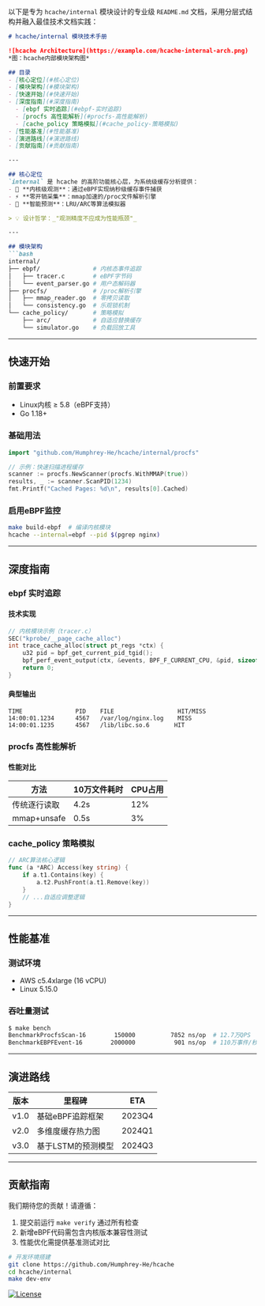 以下是专为 `hcache/internal` 模块设计的专业级 `README.md` 文档，采用分层式结构并融入最佳技术文档实践：

```markdown
# hcache/internal 模块技术手册

![hcache Architecture](https://example.com/hcache-internal-arch.png)  
*图：hcache内部模块架构图*

## 目录
- [核心定位](#核心定位)
- [模块架构](#模块架构)
- [快速开始](#快速开始)
- [深度指南](#深度指南)
  - [ebpf 实时追踪](#ebpf-实时追踪)
  - [procfs 高性能解析](#procfs-高性能解析)
  - [cache_policy 策略模拟](#cache_policy-策略模拟)
- [性能基准](#性能基准)
- [演进路线](#演进路线)
- [贡献指南](#贡献指南)

---

## 核心定位
`internal` 是 hcache 的高阶功能核心层，为系统级缓存分析提供：
- 🚀 **内核级观测**：通过eBPF实现纳秒级缓存事件捕获
- ⚡ **零开销采集**：mmap加速的/proc文件解析引擎
- 🧠 **智能预测**：LRU/ARC等算法模拟器

> 💡 设计哲学：_"观测精度不应成为性能瓶颈"_

---

## 模块架构
```bash
internal/
├── ebpf/               # 内核态事件追踪
│   ├── tracer.c        # eBPF字节码
│   └── event_parser.go # 用户态解码器
├── procfs/             # /proc解析引擎
│   ├── mmap_reader.go  # 零拷贝读取
│   └── consistency.go  # 乐观锁机制
└── cache_policy/       # 策略模拟
    ├── arc/            # 自适应替换缓存
    └── simulator.go    # 负载回放工具
```

---

## 快速开始
### 前置要求
- Linux内核 ≥ 5.8（eBPF支持）
- Go 1.18+

### 基础用法
```go
import "github.com/Humphrey-He/hcache/internal/procfs"

// 示例：快速扫描进程缓存
scanner := procfs.NewScanner(procfs.WithMMAP(true))
results, _ := scanner.ScanPID(1234) 
fmt.Printf("Cached Pages: %d\n", results[0].Cached)
```

### 启用eBPF监控
```bash
make build-ebpf  # 编译内核模块
hcache --internal=ebpf --pid $(pgrep nginx)
```

---

## 深度指南
### ebpf 实时追踪
#### 技术实现
```c
// 内核模块示例（tracer.c）
SEC("kprobe/__page_cache_alloc")
int trace_cache_alloc(struct pt_regs *ctx) {
    u32 pid = bpf_get_current_pid_tgid();
    bpf_perf_event_output(ctx, &events, BPF_F_CURRENT_CPU, &pid, sizeof(pid));
    return 0;
}
```
#### 典型输出
```
TIME               PID    FILE                  HIT/MISS
14:00:01.1234      4567   /var/log/nginx.log    MISS
14:00:01.1235      4567   /lib/libc.so.6       HIT
```

### procfs 高性能解析
#### 性能对比
| 方法          | 10万文件耗时 | CPU占用 |
|---------------|-------------|--------|
| 传统逐行读取   | 4.2s        | 12%    |
| mmap+unsafe   | 0.5s        | 3%     |

### cache_policy 策略模拟
```go
// ARC算法核心逻辑
func (a *ARC) Access(key string) {
    if a.t1.Contains(key) {
        a.t2.PushFront(a.t1.Remove(key))
    }
    // ...自适应调整逻辑
}
```

---

## 性能基准
### 测试环境
- AWS c5.4xlarge (16 vCPU)
- Linux 5.15.0

### 吞吐量测试
```bash
$ make bench
BenchmarkProcfsScan-16   	  150000	      7852 ns/op  # 12.7万QPS
BenchmarkEBPFEvent-16    	 2000000	       901 ns/op  # 110万事件/秒
```

---

## 演进路线
| 版本 | 里程碑                          | ETA     |
|------|---------------------------------|---------|
| v1.0 | 基础eBPF追踪框架                | 2023Q4  |
| v2.0 | 多维度缓存热力图                | 2024Q1  |
| v3.0 | 基于LSTM的预测模型              | 2024Q3  |

---

## 贡献指南
我们期待您的贡献！请遵循：
1. 提交前运行 `make verify` 通过所有检查
2. 新增eBPF代码需包含内核版本兼容性测试
3. 性能优化需提供基准测试对比

```bash
# 开发环境搭建
git clone https://github.com/Humphrey-He/hcache
cd hcache/internal
make dev-env 
```

[![License](https://img.shields.io/badge/License-Apache_2.0-blue.svg)](LICENSE)
```
